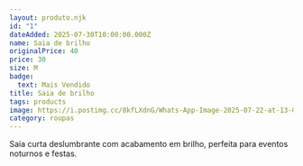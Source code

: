 ```yaml
---
layout: produto.njk
id: "1"
dateAdded: 2025-07-30T10:00:00.000Z
name: Saia de brilho
originalPrice: 40
price: 30
size: M
badge:
  text: Mais Vendido
title: Saia de brilho
tags: products
image: https://i.postimg.cc/8kfLXdnG/Whats-App-Image-2025-07-22-at-13-00-24.jpg
category: roupas
---
```


Saia curta deslumbrante com acabamento em brilho, perfeita para eventos noturnos e festas.
